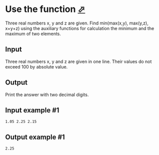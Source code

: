 # Use the function [⬀](https://www.e-olymp.com/en/problems/920)
Three real numbers х, y and z are given. Find min(max(x,y), max(y,z), x+y+z) using the auxiliary functions for calculation the minimum and the maximum of two elements.

## Input
Three real numbers х, у and z are given in one line. Their values do not exceed 100 by absolute value.

## Output
Print the answer with two decimal digits.

## Input example #1
```
1.05 2.25 2.15
```

## Output example #1
```
2.25
```
